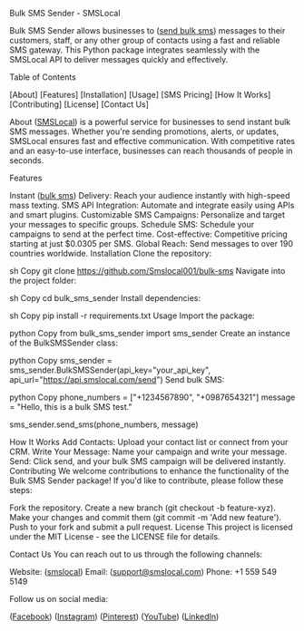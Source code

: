 Bulk SMS Sender - SMSLocal

Bulk SMS Sender allows businesses to ([send bulk sms](https://www.smslocal.com/products/sending-bulk-sms/)) messages to their customers, staff, or any other group of contacts using a fast and reliable SMS gateway. This Python package integrates seamlessly with the SMSLocal API to deliver messages quickly and effectively.

Table of Contents

[About]
[Features]
[Installation]
[Usage]
[SMS Pricing]
[How It Works]
[Contributing]
[License]
[Contact Us]

About
([SMSLocal](https://www.smslocal.com/)) is a powerful service for businesses to send instant bulk SMS messages. Whether you're sending promotions, alerts, or updates, SMSLocal ensures fast and effective communication. With competitive rates and an easy-to-use interface, businesses can reach thousands of people in seconds.

Features

Instant ([bulk sms](https://www.smslocal.com/products/sending-bulk-sms/)) Delivery: Reach your audience instantly with high-speed mass texting.
SMS API Integration: Automate and integrate easily using APIs and smart plugins.
Customizable SMS Campaigns: Personalize and target your messages to specific groups.
Schedule SMS: Schedule your campaigns to send at the perfect time.
Cost-effective: Competitive pricing starting at just $0.0305 per SMS.
Global Reach: Send messages to over 190 countries worldwide.
Installation
Clone the repository:

sh
Copy
git clone https://github.com/Smslocal001/bulk-sms
Navigate into the project folder:

sh
Copy
cd bulk_sms_sender
Install dependencies:

sh
Copy
pip install -r requirements.txt
Usage
Import the package:

python
Copy
from bulk_sms_sender import sms_sender
Create an instance of the BulkSMSSender class:

python
Copy
sms_sender = sms_sender.BulkSMSSender(api_key="your_api_key", api_url="https://api.smslocal.com/send")
Send bulk SMS:

python
Copy
phone_numbers = ["+1234567890", "+0987654321"]
message = "Hello, this is a bulk SMS test."

sms_sender.send_sms(phone_numbers, message)

How It Works
Add Contacts: Upload your contact list or connect from your CRM.
Write Your Message: Name your campaign and write your message.
Send: Click send, and your bulk SMS campaign will be delivered instantly.
Contributing
We welcome contributions to enhance the functionality of the Bulk SMS Sender package! If you'd like to contribute, please follow these steps:

Fork the repository.
Create a new branch (git checkout -b feature-xyz).
Make your changes and commit them (git commit -m 'Add new feature').
Push to your fork and submit a pull request.
License
This project is licensed under the MIT License - see the LICENSE file for details.

Contact Us
You can reach out to us through the following channels:

Website: ([smslocal](https://www.smslocal.com/))
Email: ([support@smslocal.com](mailto:info@smslocal.com))
Phone: +1 559 549 5149

Follow us on social media:

([Facebook](https://www.facebook.com/profile.php?id=100088309807965))
([Instagram](https://www.instagram.com/sms_local/))
([Pinterest](https://in.pinterest.com/smslocal/))
([YouTube](https://www.youtube.com/channel/UCgmlq4miXjgGXUkrbJ49B4g))
([LinkedIn](https://www.linkedin.com/company/sms-local/))